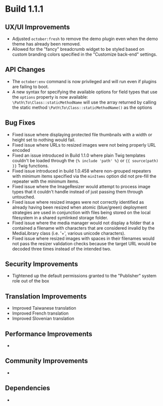 # Build 1.1.1

## UX/UI Improvements
- Adjusted `october:fresh` to remove the demo plugin even when the demo theme has already been removed.
- Allowed for the "fancy" breadcrumb widget to be styled based on custom branding colors specified in the "Customize back-end" settings.

## API Changes
- The `october:env` command is now privileged and will run even if plugins are failing to boot.
- A new syntax for specifying the available options for field types that use the `options` property is now available: `\Path\To\Class::staticMethodName` will use the array returned by calling the static method `\Path\To\Class::staticMethodName()` as the options

## Bug Fixes
- Fixed issue where displaying protected file thumbnails with a width or height set to nothing would fail.
- Fixed issue where URLs to resized images were not being properly URL encoded
- Fixed an issue introduced in Build 1.1.0 where plain Twig templates couldn't be loaded through the `{% include 'path' %}` or `{{ source(path) }}` Twig functions.
- Fixed issue introduced in build 1.0.458 where non-grouped repeaters with minimum items specified via the `minItems` option did not pre-fill the repeater with the minimum items.
- Fixed issue where the ImageResizer would attempt to process image types that it couldn't handle instead of just passing them through untouched.
- Fixed issue where resized images were not correctly identified as already having been resized when atomic (blue/green) deployment strategies are used in conjunction with files being stored on the local filesystem in a shared symlinked storage folder.
- Fixed issue where the media manager would not display a folder that a contained a filename with characters that are considered invalid by the MediaLibrary class (i.e. '+', various unicode characters).
- Fixed issue where resized images with spaces in their filenames would not pass the resizer validation checks because the target URL would be decoded three times instead of the intended two.

## Security Improvements
- Tightened up the default permissions granted to the "Publisher" system role out of the box

## Translation Improvements
- Improved Taiwanese translation
- Improved French translation
- Improved Slovenian translation

## Performance Improvements
-

## Community Improvements
-

## Dependencies
-
